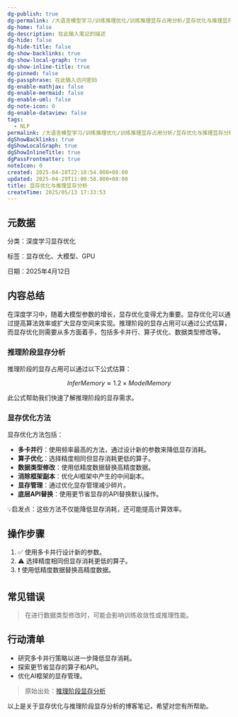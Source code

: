 ```yaml
---
dg-publish: true
dg-permalink: /大语言模型学习/训练推理优化/训练推理显存占用分析/显存优化与推理显存分析
dg-home: false
dg-description: 在此输入笔记的描述
dg-hide: false
dg-hide-title: false
dg-show-backlinks: true
dg-show-local-graph: true
dg-show-inline-title: true
dg-pinned: false
dg-passphrase: 在此输入访问密码
dg-enable-mathjax: false
dg-enable-mermaid: false
dg-enable-uml: false
dg-note-icon: 0
dg-enable-dataview: false
tags:
  - NLP
permalink: /大语言模型学习/训练推理优化/训练推理显存占用分析/显存优化与推理显存分析/
dgShowBacklinks: true
dgShowLocalGraph: true
dgShowInlineTitle: true
dgPassFrontmatter: true
noteIcon: 0
created: 2025-04-28T22:18:54.000+08:00
updated: 2025-04-29T11:00:58.000+08:00
title: 显存优化与推理显存分析
createTime: 2025/05/13 17:33:53
---
```




## 元数据
分类：深度学习显存优化

标签：显存优化、大模型、GPU

日期：2025年4月12日



## 内容总结
在深度学习中，随着大模型参数的增长，显存优化变得尤为重要。显存优化可以通过提高算法效率或扩大显存空间来实现。推理阶段的显存占用可以通过公式估算，而显存优化则需要从多方面着手，包括多卡并行、算子优化、数据类型修改等。

### 推理阶段显存分析
推理阶段的显存占用可以通过以下公式估算：

$$
InferMemory \approx 1.2 \times ModelMemory
$$

此公式帮助我们快速了解推理阶段的显存需求。


### 显存优化方法
显存优化方法包括：

- **多卡并行**：使用频率最高的方法，通过设计新的参数来降低显存消耗。
- **算子优化**：选择精度相同但显存消耗更低的算子。
- **数据类型修改**：使用低精度数据替换高精度数据。
- **消除框架副本**：优化AI框架中产生的中间副本。
- **显存管理**：通过优化显存管理减少碎片。
- **底层API替换**：使用更节省显存的API替换默认操作。

💡启发点：这些方法不仅能降低显存消耗，还可能提高计算效率。



## 操作步骤
1. ✅ 使用多卡并行设计新的参数。
2. ⚠ 选择精度相同但显存消耗更低的算子。
3. ❗ 使用低精度数据替换高精度数据。



## 常见错误
> 在进行数据类型修改时，可能会影响训练收敛性或推理性能。



## 行动清单
- 研究多卡并行策略以进一步降低显存消耗。
- 探索更节省显存的算子和API。
- 优化AI框架的显存管理。

> 原始出处：[推理阶段显存分析](https://kipp.ly/transformer-inference-arithmetic/)

以上是关于显存优化与推理阶段显存分析的博客笔记，希望对您有所帮助。
